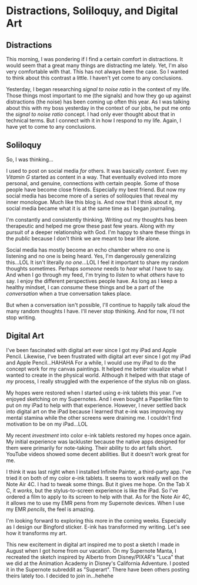 # Distractions, Soliloquy, and Digital Art

## Distractions

This morning, I was pondering if I find a certain comfort in distractions. It would seem that a great many things are distracting me lately. Yet, I'm also very comfortable with that. This has not always been the case. So I wanted to think about this contrast a little. I haven't yet come to any conclusions.

Yesterday, I began researching *signal to noise ratio* in the context of my life. Those things most important to me (the signals) and how they go up against distractions (the noise) has been coming up often this year. As I was talking about this with my boss yesterday in the context of our jobs, he put me onto the *signal to noise ratio* concept. I had only ever thought about that in technical terms. But I connect with it in how I respond to my life. Again, I have yet to come to any conclusions.

## Soliloquy

So, I was thinking...

I used to post on social media *for* others. It was basically *content*. Even my *Vitamin G* started as content in a way. That eventually evolved into more personal, and genuine, connections with certain people. Some of those people have become close friends. Especially my best friend. But now my social media has become more of a series of soliloquies that reveal my inner monologue. Much like this blog is. And now that I think about it, my social media became what it is at the same time as I began journaling.

I'm constantly and consistently thinking. Writing out my thoughts has been therapeutic and helped me grow these past few years. Along with my pursuit of a deeper relationship with God. I'm happy to share these things in the *public* because I don't think we are meant to bear life alone.

Social media has mostly become an echo chamber where no one is listening and no one is being heard. Yes, I'm dangerously generalizing this...LOL It isn't literally *no one*...LOL I feel it important to share my random thoughts sometimes. Perhaps *someone* needs to *hear* what *I* have to say. And when I go through my feed, I'm trying to *listen* to what *others* have to say. I enjoy the different perspectives people have. As long as I keep a healthy mindset, I can *consume* these things and be a part of the *conversation* when a true conversation takes place.

But when a conversation isn't possible, I'll continue to happily talk aloud the many random thoughts I have. I'll never stop thinking. And for now, I'll not stop writing.

## Digital Art

I've been fascinated with digital art ever since I got my iPad and Apple Pencil. Likewise, I've been frustrated with digital art ever since I got my iPad and Apple Pencil...HAHAHA For a while, I would use my iPad to do the concept work for my canvas paintings. It helped me better visualize what I wanted to create in the physical world. Although it helped with that stage of *my* process, I really struggled with the experience of the stylus nib on glass.

My hopes were restored when I started using e-ink tablets this year. I've enjoyed sketching on my Supernotes. And I even bought a Paperlike film to put on my iPad to help with that experience. However, I never settled back into digital art on the iPad because I learned that e-ink was improving my mental stamina while the other screens were draining me. I couldn't find motivation to be on my iPad...LOL

My recent *investment* into color e-ink tablets restored my hopes once again. My initial experience was lackluster because the native apps designed for them were primarily for note-taking. Their ability to do art falls short. YouTube videos showed some decent abilities. But it doesn't work great for me.

I think it was last night when I installed Infinite Painter, a third-party app. I've tried it on both of my color e-ink tablets. It seems to work really well on the Note Air 4C. I had to tweak some things. But it gives me hope. On the Tab X C, it *works*, but the stylus-to-screen experience is like the iPad. So I've ordered a film to apply to its screen to help with that. As for the Note Air 4C, it allows me to use my EMR pens from my Supernote devices. When I use my EMR *pencils*, the feel is amazing.

I'm looking forward to exploring this more in the coming weeks. Especially as I design our Bingford sticker. E-ink has transformed my writing. Let's see how it transforms my art.

This new excitement in digital art inspired me to post a sketch I made in August when I got home from our vacation. On my Supernote Manta, I recreated the sketch inspired by Alberto from Disney/PIXAR's "Luca" that we did at the Animation Academy in Disney's California Adventure. I posted it in the Supernote subreddit as "Superart". There have been others posting theirs lately too. I decided to join in...hehehe